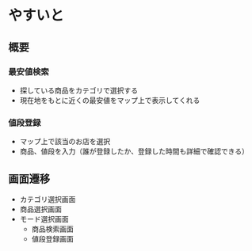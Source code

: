# やすいと
## 概要
### 最安値検索
- 探している商品をカテゴリで選択する
- 現在地をもとに近くの最安値をマップ上で表示してくれる

### 値段登録
- マップ上で該当のお店を選択
- 商品、値段を入力（誰が登録したか、登録した時間も詳細で確認できる）
## 画面遷移
- カテゴリ選択画面
- 商品選択画面
- モード選択画面
    - 商品検索画面
    - 値段登録画面
